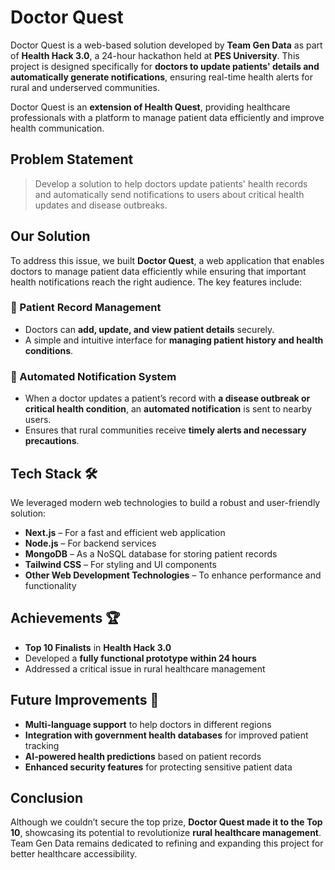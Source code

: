 # Doctor Quest

Doctor Quest is a web-based solution developed by **Team Gen Data** as part of **Health Hack 3.0**, a 24-hour hackathon held at **PES University**. This project is designed specifically for **doctors to update patients' details and automatically generate notifications**, ensuring real-time health alerts for rural and underserved communities.

Doctor Quest is an **extension of Health Quest**, providing healthcare professionals with a platform to manage patient data efficiently and improve health communication.

## Problem Statement

> Develop a solution to help doctors update patients' health records and automatically send notifications to users about critical health updates and disease outbreaks.

## Our Solution

To address this issue, we built **Doctor Quest**, a web application that enables doctors to manage patient data efficiently while ensuring that important health notifications reach the right audience. The key features include:

### 🏥 Patient Record Management
- Doctors can **add, update, and view patient details** securely.
- A simple and intuitive interface for **managing patient history and health conditions**.

### 🚨 Automated Notification System
- When a doctor updates a patient’s record with **a disease outbreak or critical health condition**, an **automated notification** is sent to nearby users.
- Ensures that rural communities receive **timely alerts and necessary precautions**.

## Tech Stack 🛠️
We leveraged modern web technologies to build a robust and user-friendly solution:

- **Next.js** – For a fast and efficient web application
- **Node.js** – For backend services
- **MongoDB** – As a NoSQL database for storing patient records
- **Tailwind CSS** – For styling and UI components
- **Other Web Development Technologies** – To enhance performance and functionality

## Achievements 🏆
- **Top 10 Finalists** in **Health Hack 3.0**
- Developed a **fully functional prototype within 24 hours**
- Addressed a critical issue in rural healthcare management

## Future Improvements 🚀
- **Multi-language support** to help doctors in different regions
- **Integration with government health databases** for improved patient tracking
- **AI-powered health predictions** based on patient records
- **Enhanced security features** for protecting sensitive patient data


## Conclusion
Although we couldn’t secure the top prize, **Doctor Quest made it to the Top 10**, showcasing its potential to revolutionize **rural healthcare management**. Team Gen Data remains dedicated to refining and expanding this project for better healthcare accessibility.


